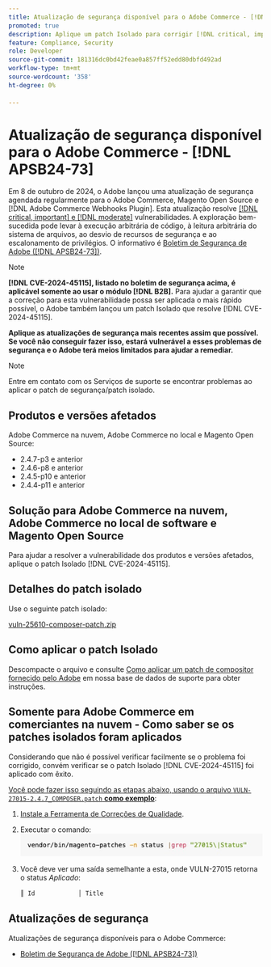 ```yaml
---
title: Atualização de segurança disponível para o Adobe Commerce - [!DNL APSB24-73]
promoted: true
description: Aplique um patch Isolado para corrigir [!DNL critical, important, and moderate vulnerabilities] instâncias do Adobe Commerce 2.4.7-p3, 2.4.6-p8, 2.4.5-p10, 2.4.4-p11 e versões anteriores executando apenas o módulo  [!DNL B2B] .
feature: Compliance, Security
role: Developer
source-git-commit: 181316dc0bd42feae0a857ff52edd80dbfd492ad
workflow-type: tm+mt
source-wordcount: '358'
ht-degree: 0%

---
```


# Atualização de segurança disponível para o Adobe Commerce - [!DNL APSB24-73]

Em 8 de outubro de 2024, o Adobe lançou uma atualização de segurança agendada regularmente para o Adobe Commerce, Magento Open Source e [!DNL Adobe Commerce Webhooks Plugin].
Esta atualização resolve [[!DNL critical, important] e  [!DNL moderate]](https://helpx.adobe.com/security/severity-ratings.html) vulnerabilidades. A exploração bem-sucedida pode levar à execução arbitrária de código, à leitura arbitrária do sistema de arquivos, ao desvio de recursos de segurança e ao escalonamento de privilégios. O informativo é [Boletim de Segurança de Adobe ([!DNL APSB24-73])](https://helpx.adobe.com/security/products/magento/apsb24-73.html).

>[!NOTE]
>
>**[!DNL CVE-2024-45115], listado no boletim de segurança acima, é aplicável somente ao usar o módulo [!DNL B2B].** Para ajudar a garantir que a correção para esta vulnerabilidade possa ser aplicada o mais rápido possível, o Adobe também lançou um patch Isolado que resolve [!DNL CVE-2024-45115].

**Aplique as atualizações de segurança mais recentes assim que possível. Se você não conseguir fazer isso, estará vulnerável a esses problemas de segurança e o Adobe terá meios limitados para ajudar a remediar.**

>[!NOTE]
>
>Entre em contato com os Serviços de suporte se encontrar problemas ao aplicar o patch de segurança/patch isolado.

## Produtos e versões afetados

Adobe Commerce na nuvem, Adobe Commerce no local e Magento Open Source:

* 2.4.7-p3 e anterior
* 2.4.6-p8 e anterior
* 2.4.5-p10 e anterior
* 2.4.4-p11 e anterior

## Solução para Adobe Commerce na nuvem, Adobe Commerce no local de software e Magento Open Source

Para ajudar a resolver a vulnerabilidade dos produtos e versões afetados, aplique o patch Isolado [!DNL CVE-2024-45115].

## Detalhes do patch isolado

Use o seguinte patch isolado:

[vuln-25610-composer-patch.zip](assets/vuln-25610-composer-patch.zip)

## Como aplicar o patch Isolado

Descompacte o arquivo e consulte [Como aplicar um patch de compositor fornecido pelo Adobe](https://experienceleague.adobe.com/docs/commerce-knowledge-base/kb/how-to/how-to-apply-a-composer-patch-provided-by-magento.html) em nossa base de dados de suporte para obter instruções.

## Somente para Adobe Commerce em comerciantes na nuvem - Como saber se os patches isolados foram aplicados

Considerando que não é possível verificar facilmente se o problema foi corrigido, convém verificar se o patch Isolado [!DNL CVE-2024-45115] foi aplicado com êxito.

<u>Você pode fazer isso seguindo as etapas abaixo, usando o arquivo `VULN-27015-2.4.7_COMPOSER.patch` **como exemplo**</u>:

1. [Instale a Ferramenta de Correções de Qualidade](https://experienceleague.adobe.com/docs/commerce-operations/tools/quality-patches-tool/usage.html).
1. Executar o comando:<br>
   ![cve-2024-34102-tell-if-patch-plied-code](assets/cve-2024-34102-tell-if-patch-applied-code.png)
1. Você deve ver uma saída semelhante a esta, onde VULN-27015 retorna o status *Aplicado*:

   ```bash
   ║ Id            │ Title                                                        │ Category        │ Origin                 │ Status      │ Details                                          ║ ║ N/A           │ ../m2-hotfixes/VULN-27015-2.4.7_COMPOSER_patch.patch      │ Other           │ Local                  │ Applied     │ Patch type: Custom                                
   ```

<!-- For Step 2:
     ```bash
    vendor/bin/magento-patches -n status |grep "27015\|Status"
     ```
-->

## Atualizações de segurança

Atualizações de segurança disponíveis para o Adobe Commerce:

* [Boletim de Segurança de Adobe ([!DNL APSB24-73])](https://helpx.adobe.com/security/products/magento/apsb24-73.html)
